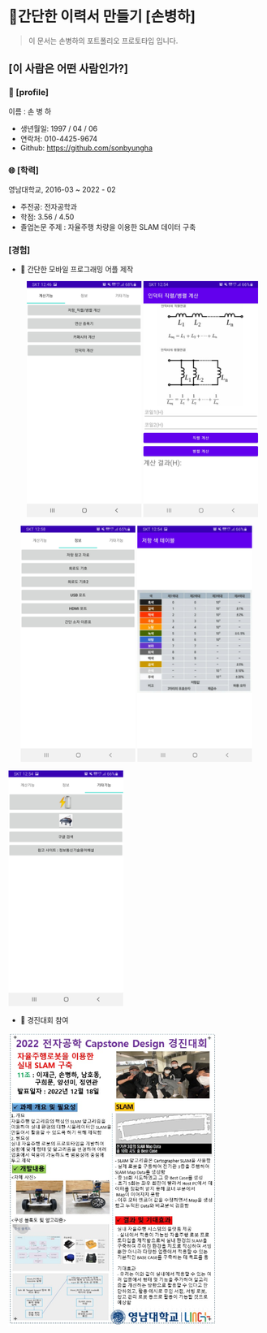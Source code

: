 # :star2:간단한 이력서 만들기 [손병하]

> 이 문서는 손병하의 포트폴리오 프로토타입 입니다.

## [이 사람은 어떤 사람인가?]

### :floppy_disk: [profile]

 이름 : 손 병 하

- 생년월일: 1997 / 04 / 06
- 연락처: 010-4425-9674
- Github: https://github.com/sonbyungha

### :globe_with_meridians: [학력]

영남대학교, 2016-03 ~ 2022 - 02

- 주전공: 전자공학과
- 학점: 3.56 / 4.50
- 졸업논문 주제 : 자율주행 차량을 이용한 SLAM 데이터 구축

### [경험]

- :seedling: 간단한 모바일 프로그래밍 어플 제작
  
  <p align="center">
    <img title="ex1" src="./sample/ex1.jpg" alt="ex1.jpg" data-align="center"         width="226">
  <img title="ex2" src="./sample/ex2.jpg" alt="ex2.jpg" data-align="center" width="226">
  </p>

<p align="center">
    <img title="ex6" src="./sample/ex6.jpg" alt="ex6.jpg" data-align="center"
         width="226">
    <img title="ex5" src="./sample/ex5.jpg" alt="ex5.jpg" data-align="center"
         width="226">
  </p>

<img title="ex7" src="./sample/ex7.jpg" alt="ex7.jpg" data-align="center" width="226">

- :seedling: 경진대회 참여

<img title="" src="./sample/team.jpg" alt="team.jpg" data-align="center" width="408">
